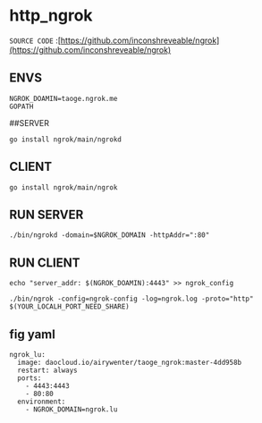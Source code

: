 # http_ngrok

```SOURCE CODE``` :[https://github.com/inconshreveable/ngrok](https://github.com/inconshreveable/ngrok)


## ENVS

```NGROK_DOAMIN=taoge.ngrok.me```   
```GOPATH```      


##SERVER

```go install ngrok/main/ngrokd```   

## CLIENT

```go install ngrok/main/ngrok```      


## RUN SERVER

``` ./bin/ngrokd -domain=$NGROK_DOMAIN -httpAddr=":80" ```      

## RUN CLIENT

``` echo "server_addr: $(NGROK_DOAMIN):4443" >> ngrok_config ```    

```./bin/ngrok -config=ngrok-config -log=ngrok.log -proto="http" $(YOUR_LOCALH_PORT_NEED_SHARE) ```    


## fig yaml

```
ngrok_lu:
  image: daocloud.io/airywenter/taoge_ngrok:master-4dd958b
  restart: always
  ports:
    - 4443:4443
    - 80:80
  environment:
    - NGROK_DOMAIN=ngrok.lu
```